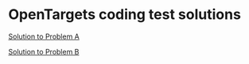 # OpenTargets coding test solutions

[Solution to Problem A](problem_a/)

[Solution to Problem B](problem_b/)
